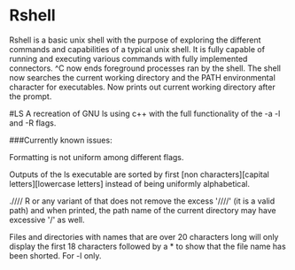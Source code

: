 # Rshell
Rshell is a basic unix shell with the purpose of exploring the different commands and capabilities of a typical unix shell.
It is fully capable of running and executing various commands with fully implemented connectors.
^C now ends foreground processes ran by the shell. 
The shell now searches the current working directory and the PATH environmental character for executables. 
Now prints out current working directory after the prompt.

#LS
A recreation of GNU ls using c++ with the full functionality of the -a -l and -R flags.

###Currently known issues:

Formatting is not uniform among different flags.

Outputs of the ls executable are sorted by first [non characters][capital letters][lowercase letters] instead of being uniformly alphabetical.

.//// R or any variant of that does not remove the excess '////' (it is a valid path) and when printed, the path name of the current directory may have excessive '/' as well.

Files and directories with names that are over 20 characters long will only display the first 18 characters followed by a * to show that the file name has been shorted. For -l only.
